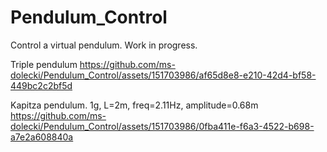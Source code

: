 # Pendulum_Control
Control a virtual pendulum. Work in progress.

Triple pendulum
https://github.com/ms-dolecki/Pendulum_Control/assets/151703986/af65d8e8-e210-42d4-bf58-449bc2c2bf5d


Kapitza pendulum. 1g, L=2m, freq=2.11Hz, amplitude=0.68m
https://github.com/ms-dolecki/Pendulum_Control/assets/151703986/0fba411e-f6a3-4522-b698-a7e2a608840a

